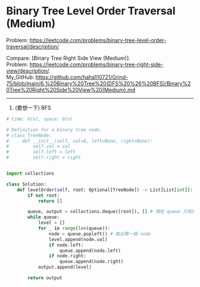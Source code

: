 Binary Tree Level Order Traversal (Medium)
===

Problem: https://leetcode.com/problems/binary-tree-level-order-traversal/description/

Compare: [Binary Tree Right Side View (Medium)].  
Problem: https://leetcode.com/problems/binary-tree-right-side-view/description/.   
My_GitHub: https://github.com/haha110721/Grind-75/blob/main/6.%20Binary%20Tree%20(DFS%20%26%20BFS)/Binary%20Tree%20Right%20Side%20View%20(Medium).md

---

1. (要想一下) BFS
```python
# time: O(n), space: O(n)

# Definition for a binary tree node.
# class TreeNode:
#     def __init__(self, val=0, left=None, right=None):
#         self.val = val
#         self.left = left
#         self.right = right


import collections

class Solution:
    def levelOrder(self, root: Optional[TreeNode]) -> List[List[int]]:
        if not root:
            return []

        queue, output = collections.deque([root]), [] # 現在 queue 只有第一個
        while queue:
            level = []
            for _ in range(len(queue)):
                node = queue.popleft() # 取出第一個 node
                level.append(node.val)
                if node.left:
                    queue.append(node.left)
                if node.right:
                    queue.append(node.right)
            output.append(level)

        return output
```        
        
